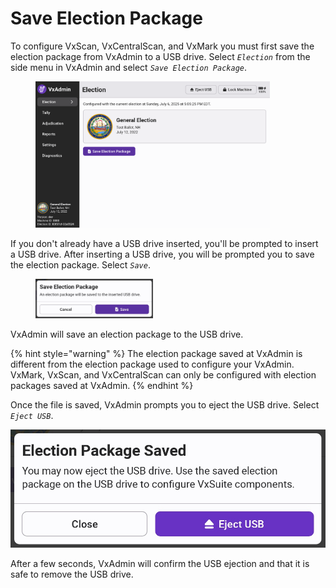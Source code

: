 # Save Election Package

To configure VxScan, VxCentralScan, and VxMark you must first save the election package from VxAdmin to a USB drive. Select _`Election`_ from the side menu in VxAdmin and select _`Save Election Package`_.

<figure><img src="../.gitbook/assets/vxadmin-election-manager-election-screen (1).png" alt="" width="375"><figcaption></figcaption></figure>

If you don't already have a USB drive inserted, you'll be prompted to insert a USB drive. After inserting a USB drive, you will be prompted you to save the election package. Select _`Save`_.

<figure><img src="../.gitbook/assets/save-election-package-modal.jpg" alt="" width="188"><figcaption></figcaption></figure>

VxAdmin will save an election package to the USB drive.

{% hint style="warning" %}
The election package saved at VxAdmin is different from the election package used to configure your VxAdmin. VxMark, VxScan, and VxCentralScan can only be configured with election packages saved at VxAdmin.
{% endhint %}

Once the file is saved, VxAdmin prompts you to eject the USB drive. Select _`Eject USB`_.

![](../.gitbook/assets/election-package-saved-modal.jpg)

After a few seconds, VxAdmin will confirm the USB ejection and that it is safe to remove the USB drive.

